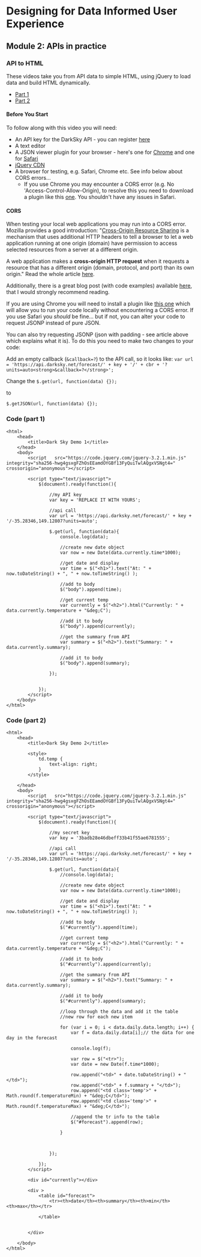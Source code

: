# Designing for Data Informed User Experience 
## Module 2: APIs in practice

### API to HTML

These videos take you from API data to simple HTML, using jQuery to load data and build HTML dynamically.

*   [Part 1](https://echo360.org.au/media/ae1dfc40-7084-4c23-9bb1-20cbce6141c9/public)
*   [Part 2](https://echo360.org.au/media/13197417-991f-4214-a035-5ad8a70cdb05/public)

#### Before You Start
To follow along with this video you will need:
<ul>
<li>An API key for the DarkSky API - you can register <a href="https://darksky.net/dev/register">here</a></li>
<li>A text editor</li>
<li>A JSON viewer plugin for your browser - here's one for <a href="https://chrome.google.com/webstore/detail/jsonview/chklaanhfefbnpoihckbnefhakgolnmc?hl=en">Chrome</a> and one for <a href="https://github.com/rfletcher/safari-json-formatter/downloads">Safari</a></li>
<li><a href="https://code.jquery.com/">jQuery CDN</a></li>
<li>A browser for testing, e.g. Safari, Chrome etc. See info below about CORS errors...
<ul>
<li>If you use Chrome you may encounter a CORS error (e.g.&nbsp;<span>No 'Access-Control-Allow-Origin</span>), to resolve this you need to download a plugin like this <a href="https://chrome.google.com/webstore/detail/allow-control-allow-origi/nlfbmbojpeacfghkpbjhddihlkkiljbi?hl=en-US">one</a>. You shouldn't have any issues in Safari.&nbsp;</li>
</ul>
</li>
</ul>

#### CORS
When testing your local web applications you may run into a CORS error. Mozilla provides a good introduction:
"[Cross-Origin Resource Sharing](https://developer.mozilla.org/en-US/docs/Glossary/CORS) is a mechanism that uses additional HTTP headers to tell a browser to let a web application running at one origin (domain) have permission to access selected resources from a server at a different origin.

A web application makes a <strong>cross-origin HTTP request</strong> when it requests a resource that has a different origin (domain, protocol, and port) than its own origin." Read the whole article [here](https://developer.mozilla.org/en-US/docs/Web/HTTP/CORS).

Additionally, there is a great blog post (with code examples) available [here](https://jvaneyck.wordpress.com/2014/01/07/cross-domain-requests-in-javascript/), that I would strongly recommend reading.

If you are using Chrome you will need to install a plugin like [this one](https://chrome.google.com/webstore/detail/allow-control-allow-origi/nlfbmbojpeacfghkpbjhddihlkkiljbi?hl=en-US) which will allow you to run your code locally without encountering a CORS error. If you use Safari you *should* be fine... but if not, you can alter your code to request JSONP instead of pure JSON. 

You can also try requesting JSONP (json with padding - see article above which explains what it is). To do this you need to make two changes to your code:

Add an empty callback (`&callback=?`) to the API call, so it looks like:
```var url = 'https://api.darksky.net/forecast/' + key + '/' + cbr + '?units=auto<strong>&callback=?</strong>';```

Change the
```$.get(url, function(data) {});```

to

```$.getJSON(url, function(data) {});```

### Code (part 1)

```
<html>
	<head>
		<title>Dark Sky Demo 1</title>
	</head>
	<body>
		<script   src="https://code.jquery.com/jquery-3.2.1.min.js"   integrity="sha256-hwg4gsxgFZhOsEEamdOYGBf13FyQuiTwlAQgxVSNgt4="   crossorigin="anonymous"></script>
        
        <script type="text/javascript">
            $(document).ready(function(){
                
                //my API key
                var key = 'REPLACE IT WITH YOURS';
                
                //api call
                var url = 'https://api.darksky.net/forecast/' + key + '/-35.28346,149.12807?units=auto';
                
                $.get(url, function(data){
                    console.log(data); 
                    
                    //create new date object
                    var now = new Date(data.currently.time*1000);
                    
                    //get date and display
                    var time = $("<h1>").text("At: " + now.toDateString() + ", " + now.toTimeString() );
                    
                    //add to body
                    $("body").append(time);
                    
                    //get current temp
                    var currently = $("<h2>").html("Currently: " + data.currently.temperature + "&deg;C");
                    
                    //add it to body
                    $("body").append(currently);
                    
                    //get the summary from API
                    var summary = $("<h2>").text("Summary: " + data.currently.summary);
                    
                    //add it to body
                    $("body").append(summary);
                    
                });
                
                
            });
        </script>
	</body>
</html>

```

### Code (part 2)

```
<html>
	<head>
		<title>Dark Sky Demo 2</title>
        
        <style>
            td.temp {
                text-align: right;
            }
        </style>
        
	</head>
	<body>
		<script   src="https://code.jquery.com/jquery-3.2.1.min.js"   integrity="sha256-hwg4gsxgFZhOsEEamdOYGBf13FyQuiTwlAQgxVSNgt4="   crossorigin="anonymous"></script>
        
        <script type="text/javascript">
            $(document).ready(function(){
                
                //my secret key
                var key = '3badb28e46dbeff33b41f55ae6781555';
                
                //api call
                var url = 'https://api.darksky.net/forecast/' + key + '/-35.28346,149.12807?units=auto';
                
                $.get(url, function(data){
                    //console.log(data); 
                    
                    //create new date object
                    var now = new Date(data.currently.time*1000);
                    
                    //get date and display
                    var time = $("<h1>").text("At: " + now.toDateString() + ", " + now.toTimeString() );
                    
                    //add to body
                    $("#currently").append(time);
                    
                    //get current temp
                    var currently = $("<h2>").html("Currently: " + data.currently.temperature + "&deg;C");
                    
                    //add it to body
                    $("#currently").append(currently);
                    
                    //get the summary from API
                    var summary = $("<h2>").text("Summary: " + data.currently.summary);
                    
                    //add it to body
                    $("#currently").append(summary);
                    
                    //loop through the data and add it the table
                    //new row for each new item
                    
                    for (var i = 0; i < data.daily.data.length; i++) {
                        var f = data.daily.data[i];// the data for one day in the forecast
                        
                        console.log(f);
                        
                        var row = $("<tr>");
                        var date = new Date(f.time*1000);
                        
                        row.append("<td>" + date.toDateString() + "</td>");
                        row.append("<td>" + f.summary + "</td>");
                        row.append("<td class='temp'>" + Math.round(f.temperatureMin) + "&deg;C</td>");
                        row.append("<td class='temp'>" + Math.round(f.temperatureMax) + "&deg;C</td>");
                        
                        //append the tr info to the table
                        $("#forecast").append(row);
                        
                    }
                    
                    
                    
                });

            });
        </script>
        
        <div id="currently"></div>
        
        <div >
            <table id="forecast">
                <tr><th>date</th><th>summary</th><th>min</th><th>max</th></tr>
            
            </table>
        
        
        </div>
        
	</body>
</html>
```